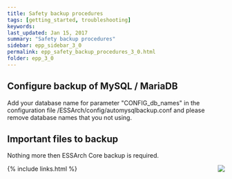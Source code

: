 ```yaml
---
title: Safety backup procedures
tags: [getting_started, troubleshooting]
keywords:
last_updated: Jan 15, 2017
summary: "Safety backup procedures"
sidebar: epp_sidebar_3_0
permalink: epp_safety_backup_procedures_3_0.html
folder: epp_3_0
---
```


## Configure backup of MySQL / MariaDB
Add your database name for parameter "CONFIG_db_names" in the configuration file /ESSArch/config/automysqlbackup.conf and please remove database names that you
not using.

## Important files to backup
Nothing more then ESSArch Core backup is required.

[<img align="right" src="images/n.png">](epp_logfiles_3_0.html)
{% include links.html %}
